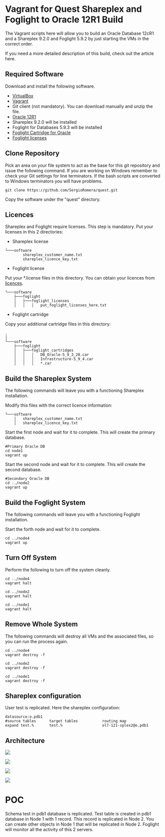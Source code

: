 # Vagrant for Quest Shareplex and Foglight to Oracle 12R1 Build

The Vagrant scripts here will allow you to build an Oracle Database 12cR1 and a Shareplex 9.2.0 and Foglight 5.9.2 by just starting the VMs in the correct order.

If you need a more detailed description of this build, check out the article here.


## Required Software

Download and install the following software.

* [VirtualBox](https://www.virtualbox.org/wiki/Downloads)
* [Vagrant](https://www.vagrantup.com/downloads.html)
* Git client (not mandatory). You can download manually and unzip the file.
* [Oracle 12R1](https://www.oracle.com/technetwork/database/enterprise-edition/downloads/database12c-linux-download-2240591.html)
* Shareplex 9.2.0 will be installed
* Foglight for Databases 5.9.3 will be installed
* [Foglight Cartridge for Oracle](https://support.quest.com/fr-FR/Login?kc_locale=fr-FR&dest=%2ffr-fr%2ffoglight-for-databases%2f5.9.3%2fdownload-new-releases%3fstarted%3d6093814)
* [Foglight licenses](https://support.quest.com/fr-fr/contact-us/licensing)


## Clone Repository

Pick an area on your file system to act as the base for this git repository and issue the following command. If you are working on Windows remember to check your Git settings for line terminators. If the bash scripts are converted to Windows terminators you will have problems.

```
git clone https://github.com/SergioRomera/quest.git
```

Copy the software under the "quest" directory.


## Licences
Shareplex and Foglight require licenses. This step is mandatory. Put your licenses in this 2 directories:

* Shareplex license

```
└───software
        shareplex_customer_name.txt
        shareplex_licence_key.txt
```

* Foglight license

Put your *.license files in this directory. You can obtain your licences from [licences](https://support.quest.com).

```
└───software
    ├───foglight
    │   ├───foglight_licenses
    │   │   │   put_foglight_licenses_here.txt
```
* Foglight cartridge

Copy your additional cartridge files in this directory:

```
.
│
└───software
    ├───foglight
    │   ├───foglight_cartridges
    │   │   │   DB_Oracle-5_9_3_20.car
    │   │   │   Infrastructure-5_9_4.car
    │   │   │   *.car
```

## Build the Shareplex System

The following commands will leave you with a functioning Shareplex installation.

Modify this files with the correct licence information:

```
└───software
    │   shareplex_customer_name.txt
    │   shareplex_licence_key.txt
```

Start the first node and wait for it to complete. This will create the primary database.

```
#Primary Oracle DB
cd node1
vagrant up
```

Start the second node and wait for it to complete. This will create the second database.

```
#Secondary Oracle DB
cd ../node2
vagrant up
```

## Build the Foglight System

The following commands will leave you with a functioning Foglight installation.

Start the forth node and wait for it to complete.

```
cd ../node4
vagrant up
```


## Turn Off System

Perform the following to turn off the system cleanly.

```
cd ../node4
vagrant halt

cd ../node2
vagrant halt

cd ../node1
vagrant halt
```

## Remove Whole System

The following commands will destroy all VMs and the associated files, so you can run the process again.

```
cd ../node4
vagrant destroy -f

cd ../node2
vagrant destroy -f

cd ../node1
vagrant destroy -f
```

## Shareplex configuration
User test is replicated. Here the shareplex configuration:

```
datasource:o.pdb1
#source tables      target tables           routing map
expand test.%       test.%                  ol7-121-splex2@o.pdb1

```

## Architecture

![](quest_poc_architecture.png)

![](foglight_monitoring.png)

![](foglight_monitoring_instance.png)

![](virtualbox_instances.png)


# POC
Schema test in pdb1 database is replicated.
Test table is created in pdb1 database in Node 1 with 1 record. This record is replicated in Node 2.
You can create other objects in Node 1 that will be replicated in Node 2.
Foglight will monitor all the activity of this 2 servers.

